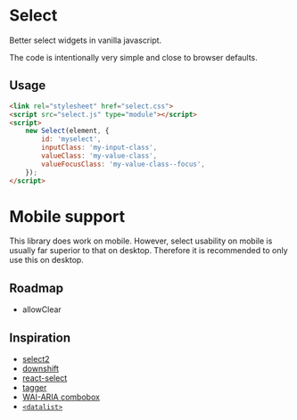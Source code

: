# Select

Better select widgets in vanilla javascript.

The code is intentionally very simple and close to browser defaults.

## Usage

```html
<link rel="stylesheet" href="select.css">
<script src="select.js" type="module"></script>
<script>
	new Select(element, {
		id: 'myselect',
		inputClass: 'my-input-class',
		valueClass: 'my-value-class',
		valueFocusClass: 'my-value-class--focus',
	});
</script>
```

# Mobile support

This library does work on mobile. However, select usability on mobile is
usually far superior to that on desktop. Therefore it is recommended to only
use this on desktop.

## Roadmap

-	allowClear

## Inspiration

-	[select2](https://select2.org/)
-	[downshift](https://www.downshift-js.com/)
-	[react-select](https://react-select.com)
-	[tagger](https://github.com/jcubic/tagger/)
-	[WAI-ARIA combobox](https://www.w3.org/WAI/ARIA/apg/patterns/combobox/)
-	[`<datalist>`](https://developer.mozilla.org/en-US/docs/Web/HTML/Element/datalist)
